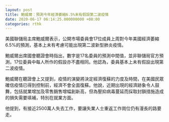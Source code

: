 ```yaml
---
layout: post
title: 鮑威爾：預測今年經濟萎縮6.5%未有假設第二波疫情
date: 2020-06-17 06:14:25.000000000 +08:00
categories: rthk
---
```


美國聯儲局主席鮑威爾表示，公開市場委員會17位成員上周對今年美國經濟萎縮6.5%的預測，基本上未有考慮可能出現第二波新型肺炎疫情。

鮑威爾出席國會聽證會時指出，數字是17名委員的預測中間值，並非聯儲局官方預測，17位委員中每人所作的假設亦不盡相同。他認為，委員基本上未有假設出現第二波疫情。

鮑威爾在聽證會上又提到，疫情的演變將決定經濟復蘇的力度及時間，在美國民眾確信疫情已得到控制前，經濟不會全面復蘇。他說，近期出現的經濟跡象令人鼓舞，包括就業增加及零售銷售增幅創新高，但為壓抑病毒蔓延而採取封鎖措施造成的損失需要填補，特別在就業方面。

他提到，有接近2500萬人失去工作，要讓失業人士重返工作崗位仍有漫長的路要走。
